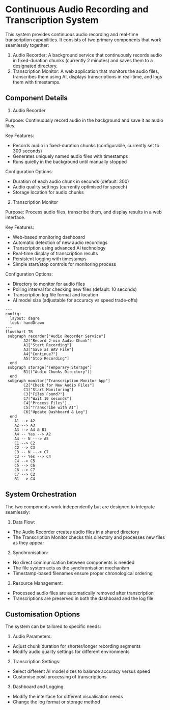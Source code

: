 # Continuous Audio Recording and Transcription System

This system provides continuous audio recording and real-time transcription capabilities. It consists of two primary components that work seamlessly together:

1. Audio Recorder: A background service that continuously records audio in fixed-duration chunks (currently 2 minutes) and saves them to a designated directory.
2. Transcription Monitor: A web application that monitors the audio files, transcribes them using AI, displays transcriptions in real-time, and logs them with timestamps.

## Component Details 

1. Audio Recorder

Purpose: Continuously record audio in the background and save it as audio files.

Key Features:

* Records audio in fixed-duration chunks (configurable, currently set to 300 seconds)
* Generates uniquely named audio files with timestamps
* Runs quietly in the background until manually stopped

Configuration Options:

* Duration of each audio chunk in seconds (default: 300)
* Audio quality settings (currently optimised for speech)
* Storage location for audio chunks

2. Transcription Monitor

Purpose: Process audio files, transcribe them, and display results in a web interface.

Key Features:

* Web-based monitoring dashboard
* Automatic detection of new audio recordings
* Transcription using advanced AI technology
* Real-time display of transcription results
* Persistent logging with timestamps
* Simple start/stop controls for monitoring process

Configuration Options:

* Directory to monitor for audio files
* Polling interval for checking new files (default: 10 seconds)
* Transcription log file format and location
* AI model size (adjustable for accuracy vs speed trade-offs)

```mermaid
---
config:
  layout: dagre
  look: handDrawn
---
flowchart TB
 subgraph recorder["Audio Recorder Service"]
        A2["Record 2-min Audio Chunk"]
        A1["Start Recording"]
        A3["Save as WAV File"]
        A4{"Continue?"}
        A5["Stop Recording"]
  end
 subgraph storage["Temporary Storage"]
        B1[("Audio Chunks Directory")]
  end
 subgraph monitor["Transcription Monitor App"]
        C2["Check for New Audio Files"]
        C1["Start Monitoring"]
        C3{"Files Found?"}
        C7["Wait 10 seconds"]
        C4["Process Files"]
        C5["Transcribe with AI"]
        C6["Update Dashboard & Log"]
  end
    A1 --> A2
    A2 --> A3
    A3 --> A4 & B1
    A4 -- Yes --> A2
    A4 -- N ---> A5
    C1 --> C2
    C2 --> C3
    C3 -- N ---> C7
    C3 -- Yes --> C4
    C4 --> C5
    C5 --> C6
    C6 --> C7
    C7 --> C2
    B1 --> C4
```

## System Orchestration

The two components work independently but are designed to integrate seamlessly:

1. Data Flow:
  * The Audio Recorder creates audio files in a shared directory
  * The Transcription Monitor checks this directory and processes new files as they appear
2. Synchronisation:
  * No direct communication between components is needed
  * The file system acts as the synchronisation mechanism
  * Timestamp-based filenames ensure proper chronological ordering
3. Resource Management:
  * Processed audio files are automatically removed after transcription
  * Transcriptions are preserved in both the dashboard and the log file

## Customisation Options

The system can be tailored to specific needs:

1. Audio Parameters:
  * Adjust chunk duration for shorter/longer recording segments
  * Modify audio quality settings for different environments
2. Transcription Settings:
  * Select different AI model sizes to balance accuracy versus speed
  * Customise post-processing of transcriptions
3. Dashboard and Logging:
  * Modify the interface for different visualisation needs
  * Change the log format or storage method

